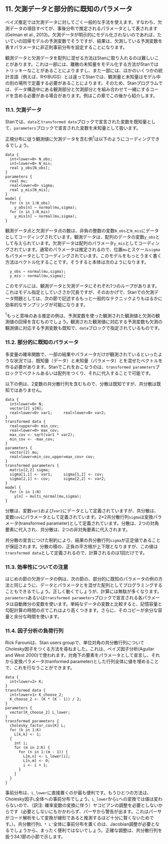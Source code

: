 ## 11. 欠測データと部分的に既知のパラメータ

ベイズ推定では欠測データに対してごく一般的な手法を使えます。すなわち、欠測データの項目すべてが、事後分布で推定されるパラメータとして表されます(Gelman et al., 2013)。欠測データが明示的にモデル化されないのであれば、たいていの回帰モデルの予測変数でそうですが、結果は、欠測している予測変数を表すパラメータに非正則事前分布を設定することになります。

観測データと欠測データを配列に混ぜる方法はStanに取り入れるのは難しいことがあります。これは一部には、離散の未知量をモデル化する方法がStanではトリッキーなことがあることによりますし、また一部には、ほかのいくつかの統計言語（例えば、RやBUGS）とは違ってStanでは、観測量と未知量はモデル中の別の場所で定義する必要があることによります。そのため、Stanプログラムでは、データ構造中にある観測部分と欠測部分とを組み合わせて一緒にするコードを含める必要がある場合があります。例はこの章でこの後から紹介します。

### 11.1. 欠測データ

Stanでは、`data`と`transformed data`ブロックで宣言された変数を既知量として、`parameters`ブロックで宣言された変数を未知量として扱います。

正規分布に従う観測値に欠測データを含む例<sup>1</sup>は以下のようにコーディングできるでしょう。

```
data {
  int<lower=0> N_obs;
  int<lower=0> N_mis;
  real y_obs[N_obs];
}
parameters {
  real mu;
  real<lower=0> sigma;
  real y_mis[N_mis];
}
model {
  for (n in 1:N_obs)
    y_obs[n] ~ normal(mu,sigma);
  for (n in 1:N_mis)
    y_mis[n] ~ normal(mu,sigma);
}
```

観測データ点と欠測データ点の数は、非負の整数の変数`N_obs`と`N_mis`にデータとしてコーディングされています。観測データは、配列のデータの変数`y_obs`として与えられています。欠測データは配列のパラメータ`y_mis`としてコーディングされています。通常のパラメータは推定されるので、位置`mu`とスケール`sigma`もパラメータとしてコーディングされています。このモデルをもっとうまく書く方法はベクトル化することです。そうすると本体は次のようになります。

```
  y_obs ~ normal(mu,sigma);
  y_mis ~ normal(mu,sigma);
```

このモデルには、観測データと欠測データにそれぞれ1つのループがあります。これはモデル指定としていささか冗長ですが、そのおかげで、Stanでの欠測データ問題としては、次の節で記述するもっと一般的なテクニックよりもはるかに効率的なサンプリングが可能になります。

<sup>1</sup>もっと意味のある推定の例は、予測変数を使った観測された観測値と欠測の観測値の回帰を含むものでしょう。観測された観測値に対応する予測変数も欠測の観測値に対応する予測変数も既知で、`data`ブロックで指定されているものです。

### 11.2. 部分的に既知のパラメータ

多変量の確率関数で、一部の結果やパラメータだけが観測されているといったような状況では、既知量（データ）と未知量（パラメータ）とを混ぜたベクトルを作る必要があります。Stanでこれをおこなうのは、`transformed parameters`ブロックでベクトルあるいは配列をつくり、それに代入することで可能です。

以下の例は、2変数の共分散行列を含むもので、分散は既知ですが、共分散は既知ではありません。

```
data {
  int<lower=0> N;
  vector[2] y[N];
  real<lower=0> var1;     real<lower=0> var2;
}
transformed data {
  real<upper=0> min_cov;
  real<lower=0> max_cov;
  max_cov <- sqrt(var1 * var2);
  min_cov <- -max_cov;
}
parameters {
  vector[2] mu;
  real<lower=min_cov,upper=max_cov> cov;
}
transformed parameters {
  matrix[2,2] sigma;
  sigma[1,1] <- var1;     sigma[1,2] <- cov;
  sigma[2,1] <- cov;      sigma[2,2] <- var2;
}
model {
  for (n in 1:N)
    y[n] ~ multi_normal(mu,sigma);
}
```

分散は、変数`var1`および`var2`にデータとして定義されていますが、共分散は、変数`cov`にパラメータとして定義されています。2×2共分散行列`sigma`は変換パラメータ(transformed parameter)として定義されています。分散は、2つの対角要素に代入され、共分散は、2つの非対角要素に代入されます。

共分散の宣言につけた制約により、結果の共分散行列`sigma`が正定値であることが保証されます。分散の積の、正負の平方根が上下限となりますが、この値は`transformed data`として定義されるので、計算されるのは1回だけです。

### 11.3. 効率性についての注意

はじめの節の欠測データの例は、次の節の、部分的に既知のパラメータの例の方法と同じように、データとパラメータとを混ぜた配列としてプログラミングすることもできるでしょう。正しく動くでしょうが、計算には無駄が多くなります。`parameters`あるいは`transformed parameters`ブロックで宣言される各パラメータは自動微分の変数を使います。単純なデータの変数と比較すると、記憶容量と勾配計算の時間の点でこれはより高くつきます。さらに、そのコピーが余分な容量と余分な時間を使います。

### 11.4. 因子分析の負荷行列

Rick Farouniは、Stan users groupで、単位対角の共分散行列についてCholesky因子をつくる方法を尋ねました。これは、ベイズ因子分析(Aguilar and West 2000)で使われます。対角下の要素をパラメータとして宣言し、それから変換パラメータ(tranformed parameter)とした行列全体に値を埋めることで、これを行なうことができます。

```
data {
  int<lower=2> K;
}
transformed data {
  int<lower=1> K_choose_2;
  K_choose_2 <- (K * (K - 1)) / 2;
}
parameters {
  vector[K_choose_2] L_lower;
}
transformed parameters {
  cholesky_factor_cov[K] L;
  for (k in 1:K)
    L[k,k] <- 1;
  {
    int i;
    for (m in 2:K) {
      for (n in 1:(m - 1)) {
        L[m,n] <- L_lower[i];
        L[n,m] <- 0;
        i <- i + 1;
      }
    }
  }
}
```

事前分布は、`L_lower`に直接置くのが最も便利です。もうひとつの方法は、Cholesky因子`L`全体への事前分布でしょう。`L_lower`から`L`への変換では値は変わらないので、（訳注: 確率変数の変換に伴う）ヤコビアンの調整を必要としないからです（必要としないにもかかわらず、パーサから警告が出ます。これはパーサがコード解析をして変換が線形であると推測するほど十分に賢くないためです。）。共分散行列`L * L'`全体に事前分布を置くのは、Jacobian調整が必要となるでしょうから、まったく便利ではないでしょう。正確な調整は、共分散行列を扱う34.1節の小節で示します。
